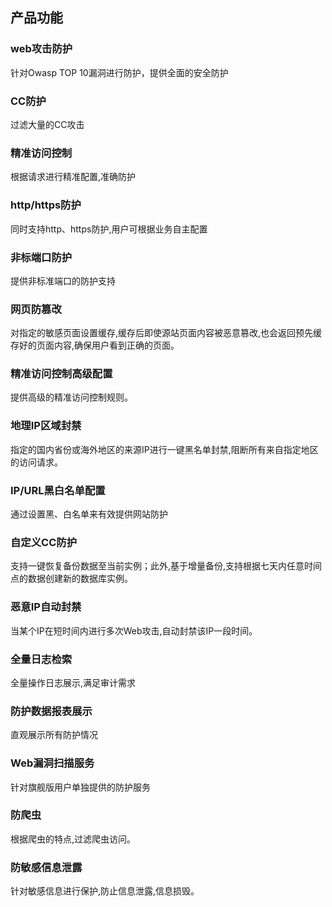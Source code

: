 ## 产品功能

### web攻击防护

针对Owasp TOP 10漏洞进行防护，提供全面的安全防护

### CC防护

过滤大量的CC攻击

### 精准访问控制

根据请求进行精准配置,准确防护

### http/https防护

同时支持http、https防护,用户可根据业务自主配置

### 非标端口防护

提供非标准端口的防护支持

### 网页防篡改

对指定的敏感页面设置缓存,缓存后即使源站页面内容被恶意篡改,也会返回预先缓存好的页面内容,确保用户看到正确的页面。

### 精准访问控制高级配置

提供高级的精准访问控制规则。

### 地理IP区域封禁

指定的国内省份或海外地区的来源IP进行一键黑名单封禁,阻断所有来自指定地区的访问请求。

### IP/URL黑白名单配置

通过设置黑、白名单来有效提供网站防护

### 自定义CC防护

支持一键恢复备份数据至当前实例；此外,基于增量备份,支持根据七天内任意时间点的数据创建新的数据库实例。

### 恶意IP自动封禁

当某个IP在短时间内进行多次Web攻击,自动封禁该IP一段时间。

### 全量日志检索

全量操作日志展示,满足审计需求

### 防护数据报表展示

直观展示所有防护情况

### Web漏洞扫描服务

针对旗舰版用户单独提供的防护服务

### 防爬虫

根据爬虫的特点,过滤爬虫访问。

### 防敏感信息泄露

针对敏感信息进行保护,防止信息泄露,信息损毁。

 
